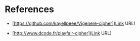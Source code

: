 # References #

* [https://github.com/kayellpeee/Vigenere-cipher](Link URL)

* [http://www.dcode.fr/playfair-cipher](Link URL)